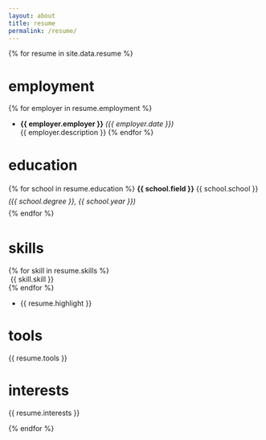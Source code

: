 ```yaml
---
layout: about
title: resume
permalink: /resume/
---
```


{% for resume in site.data.resume %}

<!-- span class="resume-info">
	<img>   
	<span>
		[{{ resume.email }}](mailto:{{ site.email }})  
		[github.com/{{ resume.github }}](https://github.com/{{ resume.github }}) 
	</span> 
</span> -->

# employment

{% for employer in resume.employment %}
- **{{ employer.employer }}** <!-- {{ employer.title }} --> *({{ employer.date }})*  
{{ employer.description }}
{% endfor %}

# education

<p style="line-height: 1.75;">
{% for school in resume.education %}
	<strong>{{ school.field }}</strong> {{ school.school }} <em>({{ school.degree }}, {{ school.year }})</em><br>
{% endfor %}
</p>

# skills

<div class="icon_row">
{% for skill in resume.skills %}
	<div class="icon_container">
		<img class="icon" src="{{ site.baseurl }}{{ skill.icon }}" alt="" title="" />  
		<span class="caption">{{ skill.skill }}</span>
	</div>
{% endfor %}
</div>

- {{ resume.highlight }}

# tools

{{ resume.tools }}

# interests

{{ resume.interests }}

{% endfor %}
